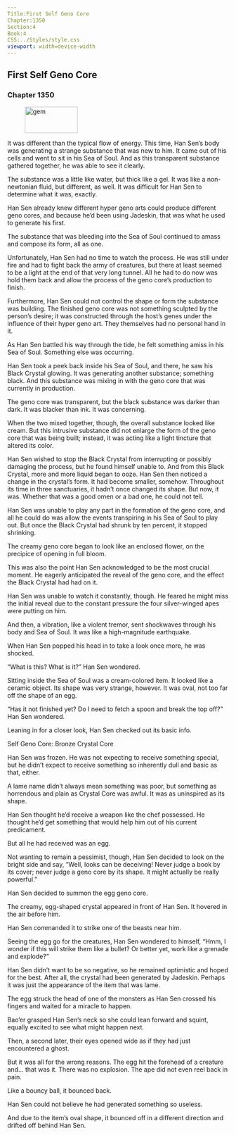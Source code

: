 ```yaml
---
Title:First Self Geno Core 
Chapter:1350 
Section:4 
Book:4 
CSS:../Styles/style.css 
viewport: width=device-width
---
```

  
## First Self Geno Core
### Chapter 1350
  
<figure>
	<img src="../Images/gem.gif" alt="gem" id="gem" width="120" height="60" />
</figure>
  

  
It was different than the typical flow of energy. This time, Han Sen’s body was generating a strange substance that was new to him. It came out of his cells and went to sit in his Sea of Soul. And as this transparent substance gathered together, he was able to see it clearly.

The substance was a little like water, but thick like a gel. It was like a non-newtonian fluid, but different, as well. It was difficult for Han Sen to determine what it was, exactly.

Han Sen already knew different hyper geno arts could produce different geno cores, and because he’d been using Jadeskin, that was what he used to generate his first.

The substance that was bleeding into the Sea of Soul continued to amass and compose its form, all as one.

Unfortunately, Han Sen had no time to watch the process. He was still under fire and had to fight back the army of creatures, but there at least seemed to be a light at the end of that very long tunnel. All he had to do now was hold them back and allow the process of the geno core’s production to finish.

Furthermore, Han Sen could not control the shape or form the substance was building. The finished geno core was not something sculpted by the person’s desire; it was constructed through the host’s genes under the influence of their hyper geno art. They themselves had no personal hand in it.

As Han Sen battled his way through the tide, he felt something amiss in his Sea of Soul. Something else was occurring.

Han Sen took a peek back inside his Sea of Soul, and there, he saw his Black Crystal glowing. It was generating another substance; something black. And this substance was mixing in with the geno core that was currently in production.

The geno core was transparent, but the black substance was darker than dark. It was blacker than ink. It was concerning.

When the two mixed together, though, the overall substance looked like cream. But this intrusive substance did not enlarge the form of the geno core that was being built; instead, it was acting like a light tincture that altered its color.

Han Sen wished to stop the Black Crystal from interrupting or possibly damaging the process, but he found himself unable to. And from this Black Crystal, more and more liquid began to ooze. Han Sen then noticed a change in the crystal’s form. It had become smaller, somehow. Throughout its time in three sanctuaries, it hadn’t once changed its shape. But now, it was. Whether that was a good omen or a bad one, he could not tell.

Han Sen was unable to play any part in the formation of the geno core, and all he could do was allow the events transpiring in his Sea of Soul to play out. But once the Black Crystal had shrunk by ten percent, it stopped shrinking.

The creamy geno core began to look like an enclosed flower, on the precipice of opening in full bloom.

This was also the point Han Sen acknowledged to be the most crucial moment. He eagerly anticipated the reveal of the geno core, and the effect the Black Crystal had had on it.

Han Sen was unable to watch it constantly, though. He feared he might miss the initial reveal due to the constant pressure the four silver-winged apes were putting on him.

And then, a vibration, like a violent tremor, sent shockwaves through his body and Sea of Soul. It was like a high-magnitude earthquake.

When Han Sen popped his head in to take a look once more, he was shocked.

“What is this? What is it?” Han Sen wondered.

Sitting inside the Sea of Soul was a cream-colored item. It looked like a ceramic object. Its shape was very strange, however. It was oval, not too far off the shape of an egg.

“Has it not finished yet? Do I need to fetch a spoon and break the top off?” Han Sen wondered.

Leaning in for a closer look, Han Sen checked out its basic info.

Self Geno Core: Bronze Crystal Core

Han Sen was frozen. He was not expecting to receive something special, but he didn’t expect to receive something so inherently dull and basic as that, either.

A lame name didn’t always mean something was poor, but something as horrendous and plain as Crystal Core was awful. It was as uninspired as its shape.

Han Sen thought he’d receive a weapon like the chef possessed. He thought he’d get something that would help him out of his current predicament.

But all he had received was an egg.

Not wanting to remain a pessimist, though, Han Sen decided to look on the bright side and say, “Well, looks can be deceiving! Never judge a book by its cover; never judge a geno core by its shape. It might actually be really powerful.”

Han Sen decided to summon the egg geno core.

The creamy, egg-shaped crystal appeared in front of Han Sen. It hovered in the air before him.

Han Sen commanded it to strike one of the beasts near him.

Seeing the egg go for the creatures, Han Sen wondered to himself, “Hmm, I wonder if this will strike them like a bullet? Or better yet, work like a grenade and explode?”

Han Sen didn’t want to be so negative, so he remained optimistic and hoped for the best. After all, the crystal had been generated by Jadeskin. Perhaps it was just the appearance of the item that was lame.

The egg struck the head of one of the monsters as Han Sen crossed his fingers and waited for a miracle to happen.

Bao’er grasped Han Sen’s neck so she could lean forward and squint, equally excited to see what might happen next.

Then, a second later, their eyes opened wide as if they had just encountered a ghost.

But it was all for the wrong reasons. The egg hit the forehead of a creature and… that was it. There was no explosion. The ape did not even reel back in pain.

Like a bouncy ball, it bounced back.

Han Sen could not believe he had generated something so useless.

And due to the item’s oval shape, it bounced off in a different direction and drifted off behind Han Sen.